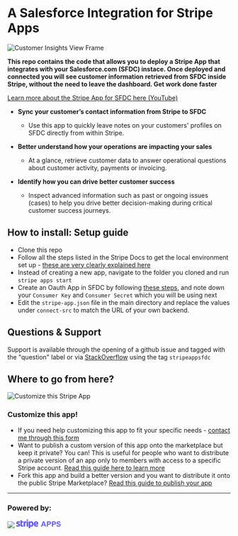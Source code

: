 # A Salesforce Integration for Stripe Apps

![Customer Insights View Frame](https://user-images.githubusercontent.com/4209733/171068761-508a72c0-7524-4e0e-b950-452cfa8ef9ab.png)

**This repo contains the code that allows you to deploy a Stripe App that integrates with your Salesforce.com (SFDC) instace. Once deployed and connected you will see customer information retrieved from SFDC inside Stripe, without the need to leave the dashboard. Get work done faster**

[Learn more about the Stripe App for SFDC here (YouTube)](https://youtu.be/EfLHVQbRLEE?t=1138)

- **Sync your customer’s contact information from Stripe to SFDC**

  - Use this app to quickly leave notes on your customers' profiles on SFDC directly from within Stripe.

- **Better understand how your operations are impacting your sales**

  - At a glance, retrieve customer data to answer operational questions about customer activity, payments or invoicing.

- **Identify how you can drive better customer success**
  - Inspect advanced information such as past or ongoing issues (cases) to help you drive better decision-making during critical customer success journeys.

## How to install: Setup guide

- Clone this repo
- Follow all the steps listed in the Stripe Docs to get the local environment set up - [these are very clearly explained here](https://stripe.com/docs/stripe-apps/create-app)
- Instead of creating a new app, navigate to the folder you cloned and run `stripe apps start`
- Create an Oauth App in SFDC by following [these steps](https://docs.microfocus.com/UCMDB/11.0/cp-docs/docs/eng/doc_lib/Content/Remedyforce_CreateConnectedApps.htm), and note down your `Consumer Key` and `Consumer Secret` which you will be using next
- Edit the `stripe-app.json` file in the main directory and replace the values under `connect-src` to match the URL of your own backend.

## Questions & Support

Support is available through the opening of a github issue and tagged with the "question" label or via [StackOverflow](https://stackoverflow.com/questions/tagged/sfdcstripe) using the tag `stripeappsfdc`

## Where to go from here?

![Customize this Stripe App](https://user-images.githubusercontent.com/4209733/171066762-0d40e06c-1d56-49ab-a09a-7323e0c49bf8.png)

### Customize this app!

- If you need help customizing this app to fit your specific needs - [contact me through this form](https://stripe-apps-form-b45a.netlify.app/)
- Want to publish a custom version of this app onto the marketplace but keep it private? You can! This is useful for people who want to distribute a private version of an app only to members with access to a specific Stripe account. [Read this guide here to learn more](https://stripe.com/docs/stripe-apps/distribution-options)
- Fork this app and build a better version and you want to distribute it onto the public Stripe Marketplace? [Read this guide to publish your app](https://stripe.com/docs/stripe-apps/publish-app)

---

### Powered by:

<img src="https://logotyp.us/files/salesforce.svg" width="100" style="max-width: 100%;"/>

<img src="https://github.com/stripe/stripe-apps/raw/main/.readme/stripe-apps-burple.svg" width="100" style="max-width: 100%;" />
